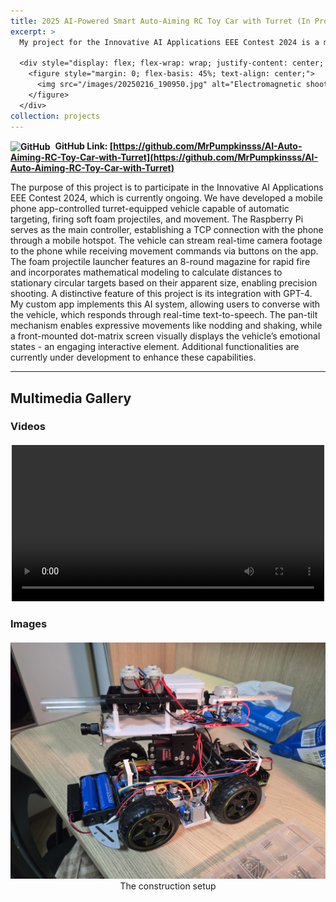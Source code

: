 ```yaml
---
title: 2025 AI-Powered Smart Auto-Aiming RC Toy Car with Turret (In Progress) <img src="https://github.githubassets.com/images/modules/logos_page/GitHub-Mark.png" alt="GitHub" style="width:28px; vertical-align:middle; margin-right:8px;">
excerpt: >
  My project for the Innovative AI Applications EEE Contest 2024 is a mobile-controlled turret vehicle with AI integration. It features auto-targeting, real-time video streaming, GPT-4-powered interaction, and expressive movements for an engaging experience.

  <div style="display: flex; flex-wrap: wrap; justify-content: center; gap: 20px; margin-top: 10px;">
    <figure style="margin: 0; flex-basis: 45%; text-align: center;">
      <img src="/images/20250216_190950.jpg" alt="Electromagnetic shooter setup" style="width: 100%; height: auto;">
    </figure>
  </div>
collection: projects
---
```


**<img src="https://github.githubassets.com/images/modules/logos_page/GitHub-Mark.png" alt="GitHub" style="width:28px; vertical-align:middle; margin-right:8px;">GitHub Link: [https://github.com/MrPumpkinsss/AI-Auto-Aiming-RC-Toy-Car-with-Turret](https://github.com/MrPumpkinsss/AI-Auto-Aiming-RC-Toy-Car-with-Turret)**

The purpose of this project is to participate in the Innovative AI Applications EEE Contest 2024, which is currently ongoing. We have developed a mobile phone app-controlled turret-equipped vehicle capable of automatic targeting, firing soft foam projectiles, and movement. The Raspberry Pi serves as the main controller, establishing a TCP connection with the phone through a mobile hotspot. The vehicle can stream real-time camera footage to the phone while receiving movement commands via buttons on the app. The foam projectile launcher features an 8-round magazine for rapid fire and incorporates mathematical modeling to calculate distances to stationary circular targets based on their apparent size, enabling precision shooting. A distinctive feature of this project is its integration with GPT-4. My custom app implements this AI system, allowing users to converse with the vehicle, which responds through real-time text-to-speech. The pan-tilt mechanism enables expressive movements like nodding and shaking, while a front-mounted dot-matrix screen visually displays the vehicle’s emotional states - an engaging interactive element. Additional functionalities are currently under development to enhance these capabilities.


---


## Multimedia Gallery

### Videos

<div style="display: flex; flex-wrap: wrap; gap: 20px; justify-content: center; margin-top: 20px;">
  <div style="flex: 1 1 300px; max-width: 500px;">
    <video controls style="width:100%;">
      <source src=" " type="video/mp4">
      Your browser does not support the video tag.
    </video>
  </div>
</div>

### Images

<div style="display: grid; grid-template-columns: repeat(auto-fit, minmax(300px, 1fr)); gap: 20px; margin-top: 20px;">
  <figure style="text-align: center; margin: 0;">
    <img src="/images/20250216_190950.jpg" alt=" " style="width: 100%; height: auto;">
    <figcaption>The construction setup</figcaption>
  </figure>
</div>
